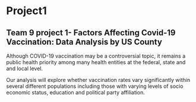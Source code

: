 # Project1
## Team 9 project 1- Factors Affecting Covid-19 Vaccination: Data Analysis by US County

Although COVID-19 vaccination may be a controversial topic, it remains a public health priority among many health entities at the federal, state and and local level.

Our analysis will explore whether vaccination rates vary significantly within several different populations including those with varying levels of socio economic status, education and political party affiliation. 
